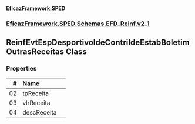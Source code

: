 #### [EficazFramework.SPED](EficazFrameworkSPED.md 'EficazFramework SPED')
### [EficazFramework.SPED.Schemas.EFD_Reinf.v2_1](EficazFramework.SPED.Schemas.EFD_Reinf.v2_1.md 'EficazFramework.SPED.Schemas.EFD_Reinf.v2_1')

## ReinfEvtEspDesportivoIdeContriIdeEstabBoletimOutrasReceitas Class
### Properties

| # | Name | |
| ---: | :--- | :--- |
| 02 | tpReceita |  |
| 03 | vlrReceita |  |
| 04 | descReceita |  |
